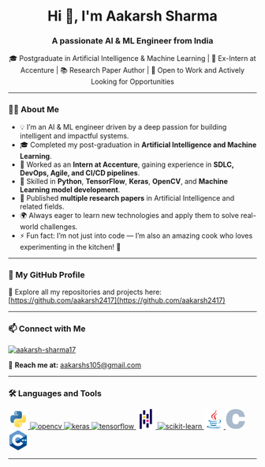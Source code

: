 <h1 align="center">Hi 👋, I'm Aakarsh Sharma</h1>
<h3 align="center">A passionate AI & ML Engineer from India</h3>

<p align="center">
🎓 Postgraduate in Artificial Intelligence & Machine Learning | 💼 Ex-Intern at Accenture | 📚 Research Paper Author | 🚀 Open to Work and Actively Looking for Opportunities
</p>

---

### 👨‍💻 About Me

- 💡 I’m an AI & ML engineer driven by a deep passion for building intelligent and impactful systems.  
- 🎓 Completed my post-graduation in **Artificial Intelligence and Machine Learning**.  
- 💼 Worked as an **Intern at Accenture**, gaining experience in **SDLC, DevOps, Agile, and CI/CD pipelines**.  
- 🧠 Skilled in **Python**, **TensorFlow**, **Keras**, **OpenCV**, and **Machine Learning model development**.  
- 📝 Published **multiple research papers** in Artificial Intelligence and related fields.  
- 🌍 Always eager to learn new technologies and apply them to solve real-world challenges.  
- ⚡ Fun fact: I’m not just into code — I’m also an amazing cook who loves experimenting in the kitchen! 🍳  

---

### 📂 My GitHub Profile

🔗 Explore all my repositories and projects here: [https://github.com/aakarsh2417](https://github.com/aakarsh2417)

---

### 📫 Connect with Me

<p align="left">
<a href="https://linkedin.com/in/aakarsh-sharma17" target="blank">
  <img align="center" src="https://raw.githubusercontent.com/rahuldkjain/github-profile-readme-generator/master/src/images/icons/Social/linked-in-alt.svg" alt="aakarsh-sharma17" height="30" width="40" />
</a>

📧 **Reach me at:** [aakarshs105@gmail.com](mailto:aakarshs105@gmail.com)

---
### 🛠️ Languages and Tools

<p align="left">
<a href="https://www.python.org" target="_blank" rel="noreferrer">
  <img src="https://raw.githubusercontent.com/devicons/devicon/master/icons/python/python-original.svg" alt="python" width="40" height="40"/>
</a>
<a href="https://opencv.org/" target="_blank" rel="noreferrer">
  <img src="https://www.vectorlogo.zone/logos/opencv/opencv-icon.svg" alt="opencv" width="40" height="40"/>
</a>
<a href="https://keras.io/" target="_blank" rel="noreferrer">
  <img src="https://upload.wikimedia.org/wikipedia/commons/a/ae/Keras_logo.svg" alt="keras" width="40" height="40"/>
</a>
<a href="https://www.tensorflow.org/" target="_blank" rel="noreferrer">
  <img src="https://upload.wikimedia.org/wikipedia/commons/2/2d/Tensorflow_logo.svg" alt="tensorflow" width="40" height="40"/>
</a>
<a href="https://pandas.pydata.org/" target="_blank" rel="noreferrer">
  <img src="https://raw.githubusercontent.com/devicons/devicon/master/icons/pandas/pandas-original.svg" alt="pandas" width="40" height="40"/>
</a>
<a href="https://scikit-learn.org/" target="_blank" rel="noreferrer">
  <img src="https://upload.wikimedia.org/wikipedia/commons/0/05/Scikit_learn_logo_small.svg" alt="scikit-learn" width="40" height="40"/>
</a>
<a href="https://www.java.com" target="_blank" rel="noreferrer">
  <img src="https://raw.githubusercontent.com/devicons/devicon/master/icons/java/java-original.svg" alt="java" width="40" height="40"/>
</a>
<a href="https://www.cprogramming.com/" target="_blank" rel="noreferrer">
  <img src="https://raw.githubusercontent.com/devicons/devicon/master/icons/c/c-original.svg" alt="c" width="40" height="40"/>
</a>
<a href="https://www.w3schools.com/cpp/" target="_blank" rel="noreferrer">
  <img src="https://raw.githubusercontent.com/devicons/devicon/master/icons/cplusplus/cplusplus-original.svg" alt="cpp" width="40" height="40"/>
</a>
</p>

---

